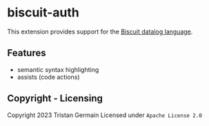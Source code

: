 # biscuit-auth

This extension provides support for the [Biscuit datalog language](https://www.biscuitsec.org/).

## Features

- semantic syntax highlighting 
- assists (code actions)

## Copyright - Licensing

Copyright 2023 Tristan Germain
Licensed under `Apache License 2.0`
